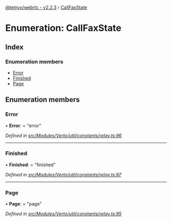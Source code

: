 [@telnyx/webrtc - v2.2.3](../README.md) › [CallFaxState](callfaxstate.md)

# Enumeration: CallFaxState

## Index

### Enumeration members

* [Error](callfaxstate.md#error)
* [Finished](callfaxstate.md#finished)
* [Page](callfaxstate.md#page)

## Enumeration members

###  Error

• **Error**: = "error"

*Defined in [src/Modules/Verto/util/constants/relay.ts:96](https://github.com/team-telnyx/webrtc/blob/main/packages/js/src/Modules/Verto/util/constants/relay.ts#L96)*

___

###  Finished

• **Finished**: = "finished"

*Defined in [src/Modules/Verto/util/constants/relay.ts:97](https://github.com/team-telnyx/webrtc/blob/main/packages/js/src/Modules/Verto/util/constants/relay.ts#L97)*

___

###  Page

• **Page**: = "page"

*Defined in [src/Modules/Verto/util/constants/relay.ts:95](https://github.com/team-telnyx/webrtc/blob/main/packages/js/src/Modules/Verto/util/constants/relay.ts#L95)*
